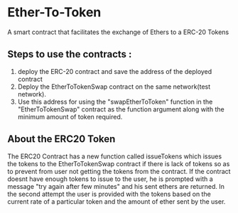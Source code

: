 # Ether-To-Token
A smart contract that facilitates the exchange of Ethers to a ERC-20 Tokens

## Steps to use the contracts : 
1) deploy the ERC-20 contract and save the address of the deployed contract
3) Deploy the EtherToTokenSwap contract on the same network(test network).
3) Use this address for using the "swapEtherToToken" function in the "EtherToTokenSwap" contract as the function argument along with the minimum amount of token required.

## About the ERC20 Token 
The ERC20 Contract has a new function called issueTokens which issues the tokens to the EtherToTokenSwap contract if there is lack of tokens so as to prevent from user not getting the tokens from the contract.
If the contract doesnt have enough tokens to issue to the user, he is prompted with a message "try again after few minutes" and his sent ethers are returned. In the second attempt the user is provided with the tokens based on the current rate of a particular token and the amount of ether sent by the user.
